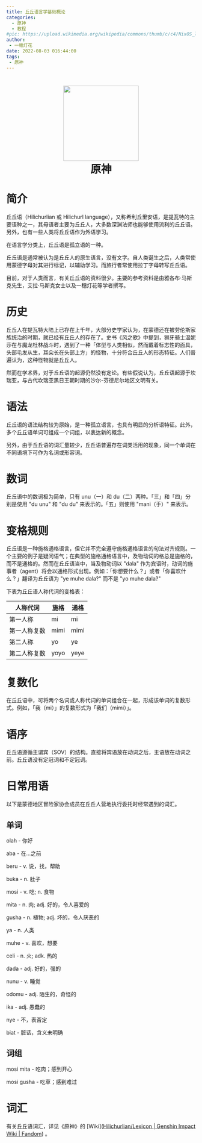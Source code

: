 ```yaml
---
title: 丘丘语言学基础概论
categories: 
  - 原神
  - 教程
#pic: https://upload.wikimedia.org/wikipedia/commons/thumb/c/c4/NixOS_logo.svg/1280px-NixOS_logo.svg.png
author: 
 - 一穂灯花
date: 2022-08-03 016:44:00
tags: 
 - 原神
---
```


<h1 align="center">
  <img src="https://img.moegirl.org.cn/common/6/6c/%E6%B4%BE%E8%92%99%E7%82%B9%E8%B5%9E.png" width="200">
  <br>原神<br>
</h1>


# 简介

丘丘语（Hilichurlian 或 Hilichurl language），又称希利丘里安语，是提瓦特的主要语种之一，其母语者主要为丘丘人，大多数深渊法师也能够使用流利的丘丘语。另外，也有一些人类将丘丘语作为外语学习。

在语言学分类上，丘丘语是孤立语的一种。

丘丘语是通常被认为是丘丘人的原生语言，没有文字。自人类诞生之后，人类常使用蒙德字母对其进行标记，以辅助学习。而旅行者常使用拉丁字母转写丘丘语。

目前，对于人类而言，有关丘丘语的资料很少。主要的参考资料是由雅各布·马斯克先生，艾拉·马斯克女士以及一穗灯花等学者撰写。

# 历史

丘丘人在提瓦特大陆上已存在上千年，大部分史学家认为，在蒙德还在被劳伦斯家族统治的时期，就已经有丘丘人的存在了。史书《风之歌》中提到，狮牙骑士温妮莎在与魔龙杜林战斗时，遇到了一种「体型与人类相似，然而戴着标志性的面具，头部毛发从生，耳朵长在头部上方」的怪物，十分符合丘丘人的形态特征。人们普遍认为，这种怪物就是丘丘人。

然而在学术界，对于丘丘语的起源仍然没有定论。有些假说认为，丘丘语起源于坎瑞亚，与古代坎瑞亚黑日王朝时期的沙尔-芬德尼尔地区文明有关。

# 语法

丘丘语的语法结构较为原始，是一种孤立语言，也具有明显的分析语特征。此外，多个丘丘语单词可组成一个词组，以表达新的概念。

另外，由于丘丘语的词汇量较少，丘丘语普遍存在词类活用的现象，同一个单词在不同语境下可作为名词或形容词。



# 数词

丘丘语中的数词极为简单，只有 unu（一）和 du（二）两种。「三」和「四」分别是使用 "du unu" 和 "du du" 来表示的。「五」则使用 "mani（手）" 来表示。



# 变格规则

丘丘语是一种施格通格语言，但它并不完全遵守施格通格语言的句法对齐规则。一个主要的例子是疑问语气；在典型的施格通格语言中，及物动词的格总是施格的，而不是通格的。然而在丘丘语当中，当及物动词以 "dala" 作为宾语时，动词的施事者（agent）将会以通格形式出现。例如：「你想要什么？」或者「你喜欢什么？」翻译为丘丘语为 "ye muhe dala?" 而不是 "yo muhe dala?"

下表为丘丘语人称代词的变格表：

| 人称代词     | 施格 | 通格 |
| ------------ | ---- | ---- |
| 第一人称     | mi   | mi   |
| 第一人称复数 | mimi | mimi |
| 第二人称     | yo   | ye   |
| 第二人称复数 | yoyo | yeye |



# 复数化

在丘丘语中，可将两个名词或人称代词的单词组合在一起，形成该单词的复数形式。例如，「我（mi）」的复数形式为「我们（mimi）」。



# 语序

丘丘语遵循主谓宾（SOV）的结构。直接将宾语放在动词之后，主语放在动词之前。丘丘语没有定冠词和不定冠词。



# 日常用语

以下是蒙德地区冒险家协会成员在丘丘人营地执行委托时经常遇到的词汇。



## 单词

olah - 你好

aba -  在...之前

beru - v. 说，找，帮助

buka - n. 肚子

mosi - v. 吃; n. 食物

mita - n. 肉; adj. 好的，令人喜爱的

gusha - n. 植物; adj. 坏的，令人厌恶的

ya - n. 人类

muhe - v. 喜欢，想要

celi - n. 火; adk. 热的

dada - adj. 好的，强的

nunu - v. 睡觉

odomu - adj. 陌生的，奇怪的

ika - adj. 愚蠢的

nye - 不，表否定

biat - 脏话，含义未明确



## 词组

mosi mita -  吃肉；感到开心

mosi gusha - 吃草；感到难过



# 词汇

有关丘丘语词汇，详见《原神》的 [Wiki]([Hilichurlian/Lexicon | Genshin Impact Wiki | Fandom](https://genshin-impact.fandom.com/wiki/Hilichurlian/Lexicon)) 。

